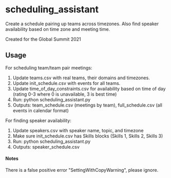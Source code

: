 # scheduling_assistant

Create a schedule pairing up teams across timezones.
Also find speaker availability based on time zone and meeting time.

Created for the Global Summit 2021



## Usage
  For scheduling team/team pair meetings:
  1. Update teams.csv with real teams, their domains and timezones. 
  2. Update init_schedule.csv with events for all teams.
  3. Update time_of_day_constraints.csv for availability based on time of day (rating 0-3 where 0 is unavailable, 3 is best time)
  4. Run: python scheduling_assistant.py 
  5. Outputs: team_schedule.csv (meetings by team), full_schedule.csv (all events in calendar format)
  
  For finding speaker availability:
  1. Update speakers.csv with speaker name, topic, and timezone
  2. Make sure init_schedule.csv has Skills blocks (Skills 1, Skills 2, Skills 3)
  3. Run: python scheduling_assistant.py
  4. Outputs: speaker_schedule.csv 

#### Notes
There is a false positive error "SettingWithCopyWarning", please ignore.
